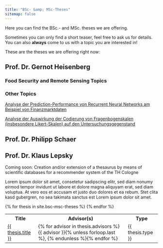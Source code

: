 ```yaml
---
title: "BSc- &amp; MSc-Theses"
sitemap: false
---
```


Here you can find the BSc.- and MSc. theses we are offering.

Sometimes you can only find a short teaser, feel free to ask us for details. You can also **always** come to us with a topic you are interested in!

These are the theses we are offering right now:

## Prof. Dr. Gernot Heisenberg

### Food Security and Remote Sensing Topics

### Other Topics

[Analyse der Prediction-Performance von Recurrent Neural Networks am Beispiel von Finanzmarktdaten](https://www.gernotheisenberg.de/abschlussarbeit.1.html)

[Analyse der Auswirkung der Codierung von Fragenbogenskalen (insbesondere Likert-Skalen) auf den Untersuchungsgegenstand](https://www.gernotheisenberg.de/abschlussarbeit.2.html)

## Prof. Dr. Philipp Schaer

## Prof. Dr. Klaus Lepsky

Coming soon:
Creation and/or extension of a thesaurus by means of scientific databases for a recommender system of the TH Cologne


Lorem ipsum dolor sit amet, consetetur sadipscing elitr, sed diam nonumy eirmod tempor invidunt ut labore et dolore magna aliquyam erat, sed diam voluptua. At vero eos et accusam et justo duo dolores et ea rebum. Stet clita kasd gubergren, no sea takimata sanctus est Lorem ipsum dolor sit amet. 
<table class="table is-bordered is-striped">
    {% for thesis in site.bsc-msc-theses %} 
        <tr>
            <th>Title</th><th>Advisor(s)</th><th>Type</th>
        </tr>
        <tr>
            <td><a href="{{ thesis.url }}">{{ thesis.title }}</a></td>
            <!-- Iterating over advisors, adding commas after each advisor except the last -->
            <td>{% for advisor in thesis.advisors %}{{ advisor }}{% unless forloop.last %}, {% endunless %}{% endfor %}</td>
            <td>{{ thesis.type }}</td>
        </tr>
    {% endfor %}
</table>

